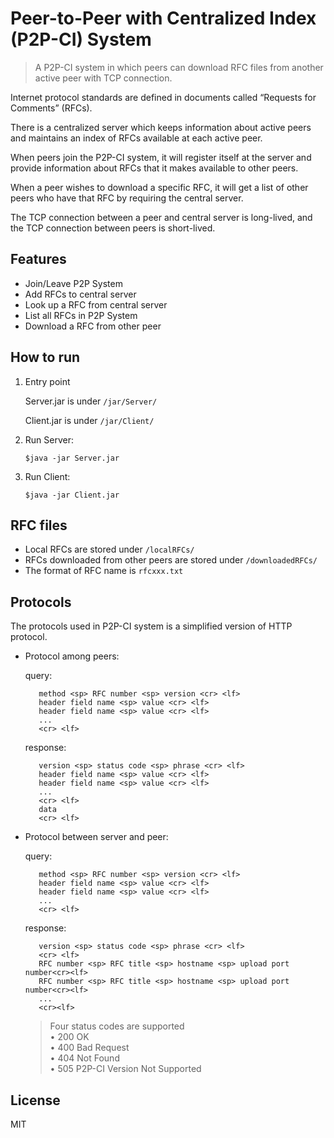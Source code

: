 # Peer-to-Peer with Centralized Index (P2P-CI) System

> A P2P-CI system in which peers can download RFC files from another active peer with TCP connection.

Internet protocol standards are defined in documents called “Requests for Comments” (RFCs).

There is a centralized server which keeps information about active peers and maintains an index of RFCs available at each active peer.

When peers join the P2P-CI system, it will register itself at the server and provide information about RFCs that it makes available to other peers.

When a peer wishes to download a specific RFC, it will get a list of other peers who have that RFC by requiring the central server. 

The TCP connection between a peer and central server is long-lived, and the TCP connection between peers is short-lived.

## Features

*  Join/Leave P2P System
*  Add RFCs to central server
*  Look up a RFC from central server
*  List all RFCs in P2P System
*  Download a RFC from other peer

## How to run
1. Entry point

   Server.jar is under `/jar/Server/`   

   Client.jar is under `/jar/Client/`

2. Run Server:

   `$java -jar Server.jar`

3. Run Client:

   `$java -jar Client.jar`

## RFC files

* Local RFCs are stored under `/localRFCs/`
* RFCs downloaded from other peers are stored under `/downloadedRFCs/`
* The format of RFC name is `rfcxxx.txt`

## Protocols

The protocols used in P2P-CI system is a simplified version of HTTP protocol.

* Protocol among peers:
   
   query:
   ```
      method <sp> RFC number <sp> version <cr> <lf> 
      header field name <sp> value <cr> <lf>
      header field name <sp> value <cr> <lf>
      ...
      <cr> <lf>
   ```
   response:
   ```
      version <sp> status code <sp> phrase <cr> <lf> 
      header field name <sp> value <cr> <lf>
      header field name <sp> value <cr> <lf>
      ...
      <cr> <lf> 
      data
      <cr> <lf>
   ```
* Protocol between server and peer:
   
   query:
   ```
      method <sp> RFC number <sp> version <cr> <lf> 
      header field name <sp> value <cr> <lf>
      header field name <sp> value <cr> <lf>
      ...
      <cr> <lf>
   ```
   response:
   ```
      version <sp> status code <sp> phrase <cr> <lf>
      <cr> <lf>
      RFC number <sp> RFC title <sp> hostname <sp> upload port number<cr><lf> 
      RFC number <sp> RFC title <sp> hostname <sp> upload port number<cr><lf>
      ...
      <cr><lf>
   ```
   
   > Four status codes are supported\
   > • 200 OK\
   > • 400 Bad Request\
   > • 404 Not Found\
   > • 505 P2P-CI Version Not Supported
 
## License

MIT